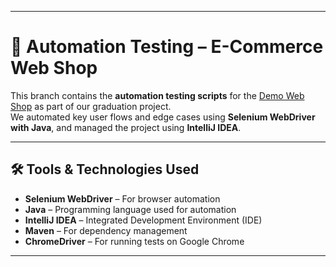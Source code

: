 
---

# 🤖 Automation Testing – E-Commerce Web Shop

This branch contains the **automation testing scripts** for the [Demo Web Shop](https://demowebshop.tricentis.com/) as part of our graduation project.  
We automated key user flows and edge cases using **Selenium WebDriver with Java**, and managed the project using **IntelliJ IDEA**.

---

## 🛠️ Tools & Technologies Used

- **Selenium WebDriver** – For browser automation  
- **Java** – Programming language used for automation  
- **IntelliJ IDEA** – Integrated Development Environment (IDE)  
- **Maven** – For dependency management  
- **ChromeDriver** – For running tests on Google Chrome

---

